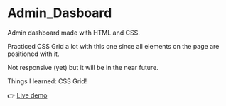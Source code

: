 # Admin_Dasboard

Admin dashboard made with HTML and CSS.

Practiced CSS Grid a lot with this one since all elements on the page are positioned with it.

Not responsive (yet) but it will be in the near future.


Things I learned: CSS Grid!


👉 <a href="https://llaaur.github.io/Admin_Dasboard/"> Live demo </a>
